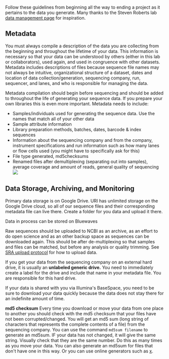 Follow these guidelines from beginning all the way to ending a project as it pertains to the data you generate. Many thanks to the Steven Roberts lab [data management page](https://github.com/RobertsLab/resources/wiki/Data-Management) for inspiration.

## Metadata
You must always compile a description of the data you are collecting from the beginning and throughout the lifetime of your data. This information is necessary so that your data can be understood by others (either in this lab or collaborators), used again, and used in congruence with other datasets. Metadata includes descriptions of files because sequence file names may not always be intuitive, organizational structure of a dataset, dates and location of data collection/generation, sequencing company, run, sequencer, and lanes, and who is responsible for managing the data.

Metadata compilation should begin before sequencing and should be added to throughout the life of generating your sequence data. If you prepare your own libraries this is even more important. Metadata needs to include:
- Samples/individuals used for generating the sequence data. Use the names that match all of your other data
- Sample attribute information
- Library preparation methods, batches, dates, barcode & index sequences
- Information about the sequencing company and from the company, instrument specifications and run information such as how many lanes or flow cells used (you might have to specifically ask for this)
- File type generated, md5checksums
- Renamed files after demultiplexing (separating out into samples), average coverage and amount of reads, general quality of sequencing
![](https://raw.githubusercontent.com/Putnam-Lab/Bioinformatic_Resources/master/images/sequence-metadata.jpg)

## Data Storage, Archiving, and Monitoring

Primary data storage is on Google Drive. URI has unlimited storage on the Google Drive cloud, so all of our sequence files and their corresponding metadata file can live there. Create a folder for you data and upload it there.

Data in process can be stored on Bluewaves

Raw sequences should be uploaded to NCBI as an archive, as an effort to do open science and as an other backup space as sequences can be downloaded again. This should be after de-multiplexing so that samples and files can be matched, but before any analysis or quality trimming. See [SRA upload protocol](https://github.com/Putnam-Lab/Bioinformatic_Resources/blob/master/Data_Mangament/SRA-Upload_Protocol.md) for how to upload data.

If you get your data from the sequencing company on an external hard drive, it is usually an **unlabeled generic drive.** You need to immediately create a label for the drive and include that name in your metadata file. You are responsible for this hard drive.

If your data is shared with you via Illumina's BaseSpace, you need to be sure to download your data quickly because the data does not stay there for an indefinite amount of time.

**md5 checksum** Every time you download or move your data from one place to another you should check with the md5 checksum that your files have not been corrupted/changed. You will get an md5 sum (long string of characters that represents the complete contents of a file) from the sequencing company. You can use the command `md5sum filename` to generate an md5sum. IF your data has not changed, it will give the same string. Visually check that they are the same number. Do this as many times as you move your data. You can also generate an md5sum for files that don't have one in this way. Or you can use online generators such as [x](http://onlinemd5.com/).
